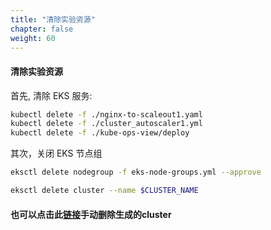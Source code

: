 ```yaml
---
title: "清除实验资源"
chapter: false
weight: 60
---
```

#### 清除实验资源
首先, 清除 EKS 服务:
```bash
kubectl delete -f ./nginx-to-scaleout1.yaml
kubectl delete -f ./cluster_autoscaler1.yml
kubectl delete -f ./kube-ops-view/deploy
```
其次，关闭 EKS 节点组
```bash
eksctl delete nodegroup -f eks-node-groups.yml --approve

eksctl delete cluster --name $CLUSTER_NAME
```
#### 也可以点击此[链接](https://console.aws.amazon.com/eks/home#/clusters)手动删除生成的cluster